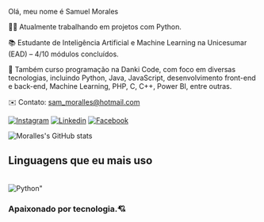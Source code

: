 Olá, meu nome é Samuel Morales

👨‍💻 Atualmente trabalhando em projetos com Python.

📚 Estudante de Inteligência Artificial e Machine Learning na Unicesumar (EAD) – 4/10 módulos concluídos.

🚀 Também curso programação na Danki Code, com foco em diversas tecnologias, incluindo Python, Java, JavaScript, desenvolvimento front-end e back-end, Machine Learning, PHP, C, C++, Power BI, entre outras.

✉️ Contato: sam_moralles@hotmail.com

[![Instagram](https://img.shields.io/badge/Instagram-E4405F?style=for-the-badge&logo=instagram&logoColor=white)](https://www.instagram.com/samuell_moralles/)
[![Linkedin](https://img.shields.io/badge/LinkedIn-0077B5?style=for-the-badge&logo=linkedin&logoColor=white)](https://www.linkedin.com/in/moralles-sm-morales-b7a558346/)
[![Facebook](https://img.shields.io/badge/Facebook-1877F2?style=for-the-badge&logo=facebook&logoColor=white)](https://www.facebook.com/SamucaMorales)


![Moralles's GitHub stats](https://github-readme-stats.vercel.app/api?username=Moralles-Moralles&show_icons=true&theme=synthwave)

## Linguagens que eu mais uso

<div style=display": inline_block"><br/>
<img align="center" alt=Python" src="https://img.shields.io/badge/Python-3776AB?style=for-the-badge&logo=python&logoColor=white"/>
  
  </div>

  ### Apaixonado por tecnologia.💘
